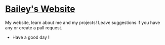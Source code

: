 # [Bailey's Website](https://cloudsy.ml)
My website, learn about me and my projects!
Leave suggestions if you have any or create a pull request.
- Have a good day !
